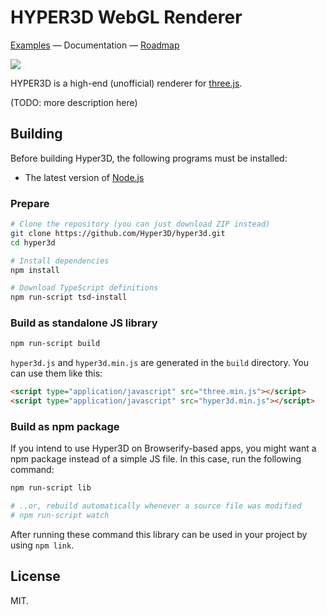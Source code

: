 HYPER3D WebGL Renderer
======================

[Examples](https://hyper3d.github.io/hyper3d-examples/) — Documentation — [Roadmap](https://trello.com/b/GN81FAP9/hyper3d-roadmap)

![](https://dl.dropboxusercontent.com/u/37804131/github/Screen%20Shot%202016-01-02%20at%209.24.33%20PM.jpg)

HYPER3D is a high-end (unofficial) renderer for [three.js](http://threejs.org/).

(TODO: more description here)

Building
--------

Before building Hyper3D, the following programs must be installed:

* The latest version of [Node.js](https://nodejs.org/)

### Prepare

```sh
# Clone the repository (you can just download ZIP instead)
git clone https://github.com/Hyper3D/hyper3d.git
cd hyper3d

# Install dependencies
npm install

# Download TypeScript definitions
npm run-script tsd-install
```

### Build as standalone JS library

```sh
npm run-script build
```

`hyper3d.js` and `hyper3d.min.js` are generated in the `build` directory. You can use them like this:

```html
<script type="application/javascript" src="three.min.js"></script>
<script type="application/javascript" src="hyper3d.min.js"></script>
```

### Build as npm package

If you intend to use Hyper3D on Browserify-based apps,
you might want a npm package instead of a simple JS file.
In this case, run the following command:

```sh
npm run-script lib

# ..or, rebuild automatically whenever a source file was modified
# npm run-script watch
```

After running these command this library can be used in your project
by using `npm link`.

License
-------

MIT.
